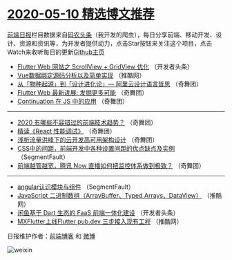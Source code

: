 # [2020-05-10 精选博文推荐](http://hao.caibaojian.com/date/2020/05/10)

[前端日报](http://caibaojian.com/c/news)栏目数据来自[码农头条](http://hao.caibaojian.com/)（我开发的爬虫），每日分享前端、移动开发、设计、资源和资讯等，为开发者提供动力，点击Star按钮来关注这个项目，点击Watch来收听每日的更新[Github主页](https://github.com/kujian/frontendDaily)
* [Flutter Web 网站之 ScrollView + GridView 优化](http://hao.caibaojian.com/142022.html) （开发者头条）
* [Vue数据绑定源码分析以及简单实现](http://hao.caibaojian.com/142024.html) （推酷网）
* [从「物种起源」到「设计进化论」— 阿里云设计语言哲思](http://hao.caibaojian.com/142026.html) （奇舞团）
* [Flutter Web 最新进展: 发掘更多可能](http://hao.caibaojian.com/142027.html) （奇舞团）
* [Continuation 在 JS 中的应用](http://hao.caibaojian.com/142029.html) （奇舞团）

***
* [2020 有哪些不容错过的前端技术趋势？](http://hao.caibaojian.com/142030.html) （奇舞团）
* [精读《React 性能调试》](http://hao.caibaojian.com/141659.html) （奇舞团）
* [浅析流量洪峰下的云开发高可用架构设计](http://hao.caibaojian.com/142031.html) （奇舞团）
* [CSS中的间距，前端开发中各种设置间距的优点缺点及实例](http://hao.caibaojian.com/142019.html) （SegmentFault）
* [前端越管越宽，腾讯 Now 直播如何把监控体系做到极致？](http://hao.caibaojian.com/142034.html) （奇舞团）

***
* [angular认识模块与组件](http://hao.caibaojian.com/142020.html) （SegmentFault）
* [JavaScript 二进制数组（ArrayBuffer、Typed Arrays、DataView）](http://hao.caibaojian.com/142025.html) （推酷网）
* [闲鱼基于 Dart 生态的 FaaS 前端一体化建设](http://hao.caibaojian.com/142021.html) （开发者头条）
* [MXFlutter上线Flutter pub.dev 三步接入现有工程](http://hao.caibaojian.com/142023.html) （推酷网）

日报维护作者：[前端博客](http://caibaojian.com/) 和 [微博](http://caibaojian.com/go/weibo)

![weixin](https://user-images.githubusercontent.com/3055447/38468989-651132ac-3b80-11e8-8e6b-15122322a9d7.png)